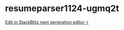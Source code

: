 # resumeparser1124-ugmq2t

[Edit in StackBlitz next generation editor ⚡️](https://stackblitz.com/~/github.com/chal0326/resumeparser1124-ugmq2t)